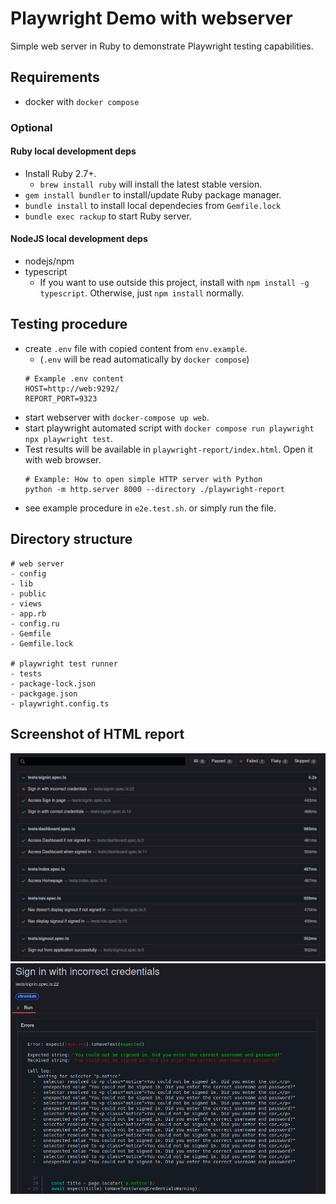 # Playwright Demo with webserver
Simple web server in Ruby to demonstrate Playwright testing capabilities.

## Requirements
- docker with `docker compose`

### Optional

#### Ruby local development deps
- Install Ruby 2.7+.
  - `brew install ruby` will install the latest stable version.
- `gem install bundler` to install/update Ruby package manager.
- `bundle install` to install local dependecies from `Gemfile.lock`
- `bundle exec rackup` to start Ruby server.

#### NodeJS local development deps
- nodejs/npm
- typescript
  - If you want to use outside this project, install with `npm install -g typescript`. Otherwise, just `npm install` normally.

## Testing procedure
- create `.env` file with copied content from `env.example`.
  - (`.env` will be read automatically by `docker compose`)
  ```shell
  # Example .env content
  HOST=http://web:9292/
  REPORT_PORT=9323
  ```
- start webserver with `docker-compose up web`.
- start playwright automated script with `docker compose run playwright npx playwright test`.
- Test results will be available in `playwright-report/index.html`. Open it with web browser.
  ```shell
  # Example: How to open simple HTTP server with Python
  python -m http.server 8000 --directory ./playwright-report
  ```
- see example procedure in `e2e.test.sh`. or simply run the file.

## Directory structure
```
# web server
- config
- lib
- public
- views
- app.rb
- config.ru
- Gemfile
- Gemfile.lock

# playwright test runner
- tests
- package-lock.json
- packgage.json
- playwright.config.ts
```

## Screenshot of HTML report
![HTML report](/screenshots/html-report.png)
![Fail report](/screenshots/fail-detail.png)
